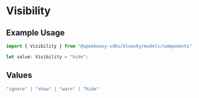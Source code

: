 # Visibility

## Example Usage

```typescript
import { Visibility } from "@speakeasy-sdks/bluesky/models/components";

let value: Visibility = "hide";
```

## Values

```typescript
"ignore" | "show" | "warn" | "hide"
```